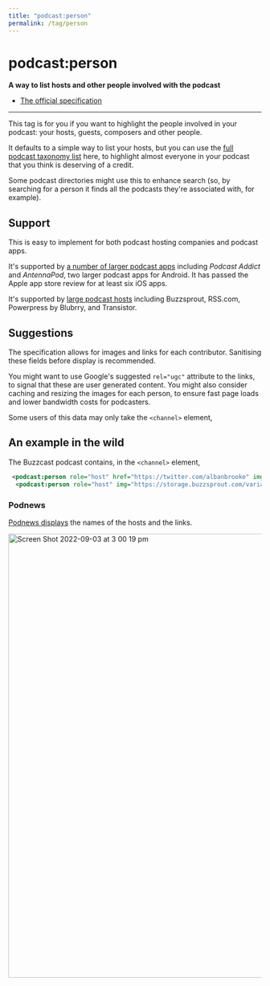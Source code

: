 ```yaml
---
title: "podcast:person"
permalink: /tag/person
---
```


# <i class="pi pi-tag-person"></i>podcast:person
**A way to list hosts and other people involved with the podcast**

* [The official specification](https://github.com/Podcastindex-org/podcast-namespace/blob/main/docs/1.0.md#person)

- - -

This tag is for you if you want to highlight the people involved in your podcast: your hosts, guests, composers and other people.

It defaults to a simple way to list your hosts, but you can use the [full podcast taxonomy list](https://podcasttaxonomy.com/) here, to highlight almost everyone in your podcast that you think is deserving of a credit.

Some podcast directories might use this to enhance search (so, by searching for a person it finds all the podcasts they're associated with, for example).





## Support

This is easy to implement for both podcast hosting companies and podcast apps.

It's supported by [a number of larger podcast apps](https://podcastindex.org/apps?appTypes=app&elements=Funding) including _Podcast Addict_ and _AntennaPod_, two larger podcast apps for Android. It has passed the Apple app store review for at least six iOS apps.

It's supported by [large podcast hosts](https://podcastindex.org/apps?appTypes=hosting&elements=Funding) including Buzzsprout, RSS.com, Powerpress by Blubrry, and Transistor.

## Suggestions

The specification allows for images and links for each contributor. Sanitising these fields before display is recommended.

You might want to use Google's suggested `rel="ugc"` attribute to the links, to signal that these are user generated content. You might also consider caching and resizing the images for each person, to ensure fast page loads and lower bandwidth costs for podcasters.

Some users of this data may only take the `<channel>` element, 

## An example in the wild

The Buzzcast podcast contains, in the `<channel>` element,
```xml
 <podcast:person role="host" href="https://twitter.com/albanbrooke" img="https://storage.buzzsprout.com/variants/byutxwmvq601x1sny2gtnsyc3fmd/101950687c70b7e2f9ca148685b2ebc23e16838eb1d84e62f976687a774717da.jpeg">Alban Brooke</podcast:person>
  <podcast:person role="host" img="https://storage.buzzsprout.com/variants/iwguve03cmi6mwynebgillvq88q2/101950687c70b7e2f9ca148685b2ebc23e16838eb1d84e62f976687a774717da.jpeg">Kevin Finn</podcast:person>
```

### Podnews

[Podnews displays](https://podnews.net/podcast/i6i6) the names of the hosts and the links.

<img width="884" alt="Screen Shot 2022-09-03 at 3 00 19 pm" src="https://user-images.githubusercontent.com/231941/188256535-4dd315c3-ce5c-41e2-973b-299941b8e1be.png">


<script src="https://giscus.app/client.js"
        data-repo="jamescridland/podcastnamespace.org"
        data-repo-id="R_kgDOH0hJuA"
        data-category="General"
        data-category-id="DIC_kwDOH0hJuM4CQ1a_"
        data-mapping="title"
        data-strict="0"
        data-reactions-enabled="1"
        data-emit-metadata="0"
        data-input-position="bottom"
        data-theme="preferred_color_scheme"
        data-lang="en"
        data-loading="lazy"
        crossorigin="anonymous"
        async>
</script>
